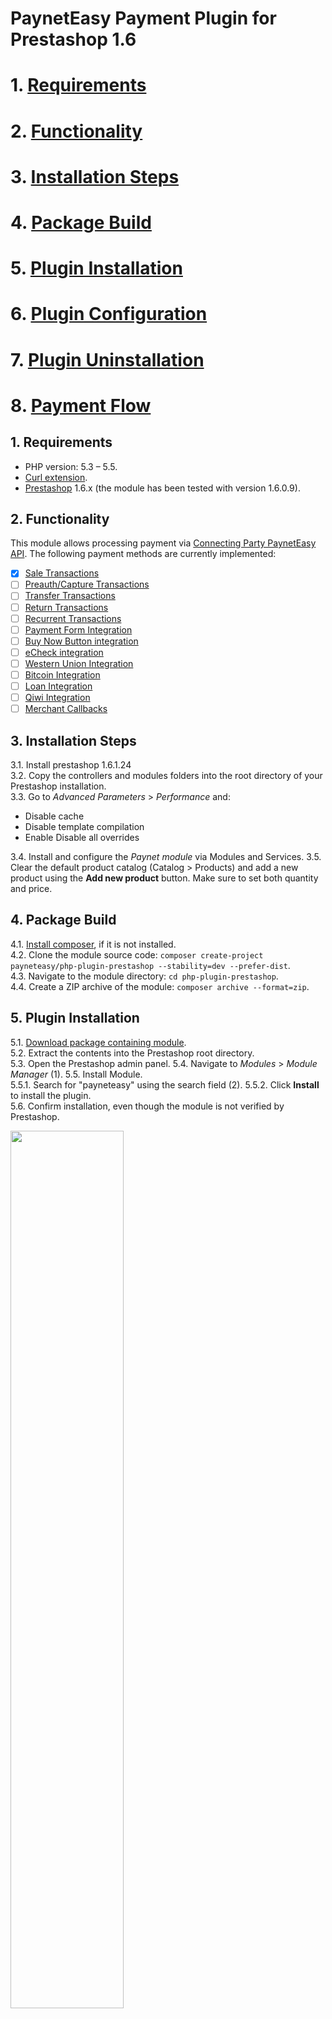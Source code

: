 # PaynetEasy Payment Plugin for Prestashop 1.6

# 1. [Requirements](https://github.com/annihilatoratm/prestashop-doc/blob/main/documentation/doc-eng.md#1-requirements-1)
# 2. [Functionality](https://github.com/annihilatoratm/prestashop-doc/blob/main/documentation/doc-eng.md#2-functionality-1)
# 3. [Installation Steps](https://github.com/annihilatoratm/prestashop-doc/blob/main/documentation/doc-eng.md#3-installation-steps-1)
# 4. [Package Build](https://github.com/annihilatoratm/prestashop-doc/blob/main/documentation/doc-eng.md#4-package-build-1)
# 5. [Plugin Installation](https://github.com/annihilatoratm/prestashop-doc/blob/main/documentation/doc-eng.md#5-plugin-installation-1)
# 6. [Plugin Configuration](https://github.com/annihilatoratm/prestashop-doc/blob/main/documentation/doc-eng.md#6-plugin-configuration-1)
# 7. [Plugin Uninstallation](https://github.com/annihilatoratm/prestashop-doc/blob/main/documentation/doc-eng.md#7-plugin-uninstallation-1)
# 8. [Payment Flow](https://github.com/annihilatoratm/prestashop-doc/blob/main/documentation/doc-eng.md#8-payment-flow)

## 1. Requirements

* PHP version: 5.3 – 5.5.
* [Curl extension](http://php.net/manual/en/book.curl.php).
* [Prestashop](http://www.prestashop.com/en/download) 1.6.x (the module has been tested with version 1.6.0.9).

## 2. Functionality

This module allows processing payment via [Connecting Party PaynetEasy API](http://wiki.payneteasy.com/index.php/PnE:Merchant_API). The following payment methods are currently implemented:
- [x] [Sale Transactions](http://wiki.payneteasy.com/index.php/PnE:Sale_Transactions)
- [ ] [Preauth/Capture Transactions](http://wiki.payneteasy.com/index.php/PnE:Preauth/Capture_Transactions)
- [ ] [Transfer Transactions](http://wiki.payneteasy.com/index.php/PnE:Transfer_Transactions)
- [ ] [Return Transactions](http://wiki.payneteasy.com/index.php/PnE:Return_Transactions)
- [ ] [Recurrent Transactions](http://wiki.payneteasy.com/index.php/PnE:Recurrent_Transactions)
- [ ] [Payment Form Integration](http://wiki.payneteasy.com/index.php/PnE:Payment_Form_integration)
- [ ] [Buy Now Button integration](http://wiki.payneteasy.com/index.php/PnE:Buy_Now_Button_integration)
- [ ] [eCheck integration](http://wiki.payneteasy.com/index.php/PnE:eCheck_integration)
- [ ] [Western Union Integration](http://wiki.payneteasy.com/index.php/PnE:Western_Union_Integration)
- [ ] [Bitcoin Integration](http://wiki.payneteasy.com/index.php/PnE:Bitcoin_integration)
- [ ] [Loan Integration](http://wiki.payneteasy.com/index.php/PnE:Loan_integration)
- [ ] [Qiwi Integration](http://wiki.payneteasy.com/index.php/PnE:Qiwi_integration)
- [ ] [Merchant Callbacks](http://wiki.payneteasy.com/index.php/PnE:Merchant_Callbacks)

## 3. Installation Steps

3.1. Install prestashop 1.6.1.24  
3.2. Copy the controllers and modules folders into the root directory of your Prestashop installation.  
3.3. Go to _Advanced Parameters_ > _Performance_ and:   
   * Disable cache  
   * Disable template compilation  
   * Enable Disable all overrides    
    
3.4. Install and configure the _Paynet module_ via Modules and Services.
3.5. Clear the default product catalog (Catalog > Products) and add a new product using the **Add new product** button. Make sure to set both quantity and price. 

## 4. Package Build
4.1. [Install composer](http://getcomposer.org/doc/00-intro.md), if it is not installed.  
4.2. Clone the module source code: `composer create-project payneteasy/php-plugin-prestashop --stability=dev --prefer-dist`.  
4.3. Navigate to the module directory: `cd php-plugin-prestashop`.  
4.4. Create a ZIP archive of the module: `composer archive --format=zip`.  

## 5. Plugin Installation

5.1. [Download package containing module](00-introduction.md#get_package).  
5.2. Extract the contents into the Prestashop root directory.  
5.3. Open the Prestashop admin panel. 
5.4. Navigate to _Modules_ > _Module Manager_ (1). 
5.5. Install Module.  
    5.5.1. Search for "payneteasy" using the search field (2).
    5.5.2. Click **Install** to install the plugin.  
5.6. Confirm installation, even though the module is not verified by Prestashop.  

<img src="/images/prestashop-7.png" width=60% height=60%>

## 6. Plugin Configuration.  

6.1. Open Prestashop Administration Panel.    
6.2. Go to the _Modules_ > _Module Manager_ section. (1).    
6.3. Open the module settings page.  
    6.3.1. Search for "payneteasy" using the search field (2).  
    6.3.2. Open module setting page by pressing **Configure** button (3).  
       
  <img src="/images/prestashop-1-1.png" width=60% height=60%>
  
6.4. Fill in the required configuration settings (arrow #1).  
<img src="/images/prestashop-1-2.png" width=60% height=60%>

## 7. Plugin Uninstallation.

7.1. Open Prestashop Administration Panel.  
7.2. Navigate to _Modules_ > _Module Manager_.  
7.3. Remove Module.  
    7.3.1. Search for "payneteasy" using the search field.  
    7.3.2. Open the list of actions for the module.  
    7.3.3. Choose **Delete**.  
       
<img src="/images/prestashop-1-3.png" width=60% height=60%>

## 8. Payment Flow

8.1. On the main page, select a product and click **Add to cart**.  
<img src="/images/prestashop-1.png" width=60% height=60%>
<img src="/images/prestashop-2.png" width=60% height=60%>
  
8.2. A confirmation pop-up will appear. Click **Proceed to checkout** to continue or **Continue shopping** to go back.  

<img src="/images/prestashop-popup.png" width=60% height=60%>

8.3. When ready, click the **Cart** icon in the top navigation bar to review the items.  

<img src="/images/prestashop-3.png" width=60% height=60%>

8.4. Click **Proceed to checkout** to begin the payment process:
   8.4.1. Personal Information.   
   8.4.2. Addresses.  
   8.4.3. Shipping Method.  
   8.4.4. Payment Method (Select Paynet Payment Method).  

<img src="/images/prestashop-5.png" width=60% height=60%>
<img src="/images/prestashop-6.png" width=60% height=60%>
